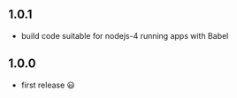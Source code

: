 ## 1.0.1

 * build code suitable for nodejs-4 running apps with Babel

## 1.0.0

 * first release :smiley:
